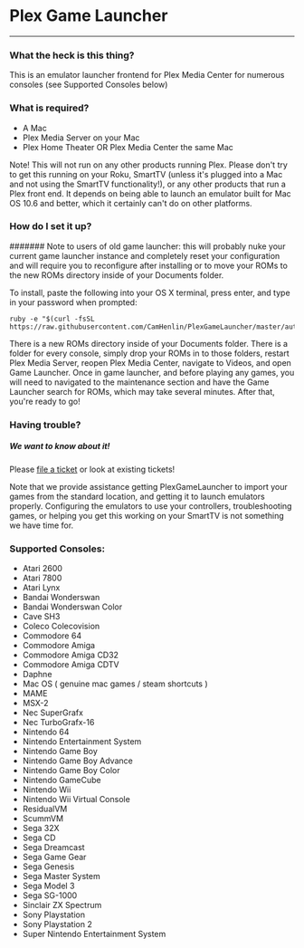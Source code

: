 # Plex Game Launcher
---
### What the heck is this thing?

This is an emulator launcher frontend for Plex Media Center for numerous consoles (see Supported Consoles below)

### What is required?

- A Mac
- Plex Media Server on your Mac
- Plex Home Theater OR Plex Media Center the same Mac

Note! This will not run on any other products running Plex. Please don't try to get this running on your Roku, SmartTV (unless it's plugged into a Mac and not using the SmartTV functionality!), or any other products that run a Plex front end. It depends on being able to launch an emulator built for Mac OS 10.6 and better, which it certainly can't do on other platforms.

### How do I set it up?

####### Note to users of old game launcher: this will probably nuke your current game launcher instance and completely reset your configuration and will require you to reconfigure after installing or to move your ROMs to the new ROMs directory inside of your Documents folder.

To install, paste the following into your OS X terminal, press enter, and type in your password when prompted:

    ruby -e "$(curl -fsSL https://raw.githubusercontent.com/CamHenlin/PlexGameLauncher/master/autoinstall.rb)"

There is a new ROMs directory inside of your Documents folder. There is a folder for every console, simply drop your ROMs in to those folders, restart Plex Media Server, reopen Plex Media Center, navigate to Videos, and open Game Launcher. Once in game launcher, and before playing any games, you will need to navigated to the maintenance section and have the Game Launcher search for ROMs, which may take several minutes. After that, you're ready to go!

### Having trouble?
##### We want to know about it!

Please [file a ticket](https://github.com/CamHenlin/PlexGameLauncher/issues) or look at existing tickets!

Note that we provide assistance getting PlexGameLauncher to import your games from the standard location, and getting it to launch emulators properly. Configuring the emulators to use your controllers, troubleshooting games, or helping you get this working on your SmartTV is not something we have time for.

### Supported Consoles:
- Atari 2600
- Atari 7800
- Atari Lynx
- Bandai Wonderswan
- Bandai Wonderswan Color
- Cave SH3
- Coleco Colecovision
- Commodore 64
- Commodore Amiga
- Commodore Amiga CD32
- Commodore Amiga CDTV
- Daphne
- Mac OS ( genuine mac games / steam shortcuts )
- MAME
- MSX-2
- Nec SuperGrafx
- Nec TurboGrafx-16
- Nintendo 64
- Nintendo Entertainment System
- Nintendo Game Boy
- Nintendo Game Boy Advance
- Nintendo Game Boy Color
- Nintendo GameCube
- Nintendo Wii
- Nintendo Wii Virtual Console
- ResidualVM
- ScummVM
- Sega 32X
- Sega CD
- Sega Dreamcast
- Sega Game Gear
- Sega Genesis
- Sega Master System
- Sega Model 3
- Sega SG-1000
- Sinclair ZX Spectrum
- Sony Playstation
- Sony Playstation 2
- Super Nintendo Entertainment System